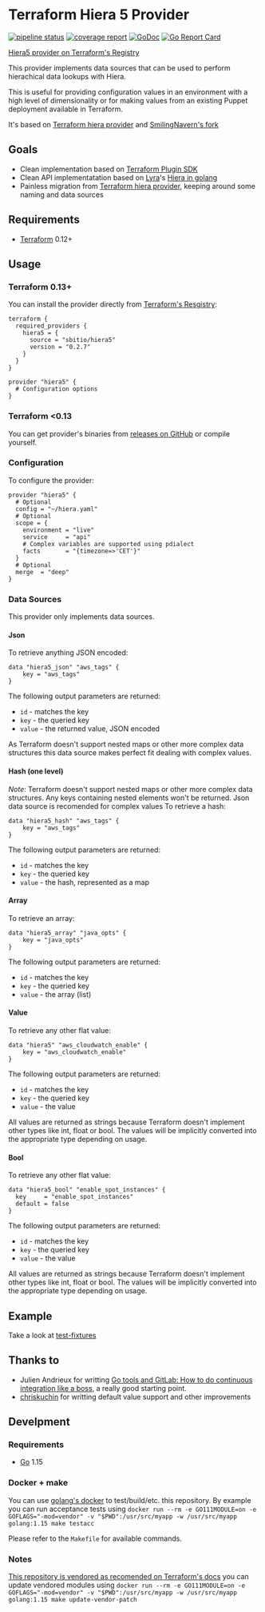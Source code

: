 # Terraform Hiera 5 Provider

[![pipeline status](https://gitlab.com/sbitio/terraform-provider-hiera5/badges/master/pipeline.svg)](https://gitlab.com/sbitio/terraform-provider-hiera5/-/commits/master)
[![coverage report](https://gitlab.com/sbitio/terraform-provider-hiera5/badges/master/coverage.svg)](https://gitlab.com/sbitio/terraform-provider-hiera5/-/commits/master)
[![GoDoc](https://godoc.org/gitlab.com/sbitio/terraform-provider-hiera5?status.svg)](https://godoc.org/gitlab.com/sbitio/terraform-provider-hiera5)
[![Go Report Card](https://goreportcard.com/badge/gitlab.com/sbitio/terraform-provider-hiera5)](https://goreportcard.com/report/gitlab.com/sbitio/terraform-provider-hiera5)

[Hiera5 provider on Terraform's Registry](https://registry.terraform.io/providers/sbitio/hiera5/latest)

This provider implements data sources that can be used to perform hierachical data lookups with Hiera.

This is useful for providing configuration values in an environment with a high level of dimensionality or for making values from an existing Puppet deployment available in Terraform.

It's based on [Terraform hiera provider](https://github.com/ribbybibby/terraform-provider-hiera) and [SmilingNavern's fork](https://github.com/SmilingNavern/terraform-provider-gohiera)

## Goals
* Clean implementation based on [Terraform Plugin SDK](https://www.terraform.io/docs/extend/index.html)
* Clean API implementatation based on [Lyra](https://lyraproj.github.io/)'s [Hiera in golang](https://github.com/lyraproj/hiera)
* Painless migration from [Terraform hiera provider](https://github.com/ribbybibby/terraform-provider-hiera), keeping around some naming and data sources

## Requirements
* [Terraform](https://www.terraform.io/downloads.html) 0.12+

## Usage

### Terraform 0.13+

You can install the provider directly from [Terraform's Resgistry](https://registry.terraform.io/providers/sbitio/hiera5/latest):
```
terraform {
  required_providers {
    hiera5 = {
      source = "sbitio/hiera5"
      version = "0.2.7"
    }
  }
}

provider "hiera5" {
  # Configuration options
}
```

### Terraform <0.13

You can get provider's binaries from [releases on GitHub](https://github.com/sbitio/terraform-provider-hiera5/releases) or compile yourself.

### Configuration
To configure the provider:
```hcl
provider "hiera5" {
  # Optional
  config = "~/hiera.yaml"
  # Optional
  scope = {
    environment = "live"
    service     = "api"
    # Complex variables are supported using pdialect
    facts       = "{timezone=>'CET'}"
  }
  # Optional
  merge  = "deep"
}
```

### Data Sources
This provider only implements data sources.

#### Json
To retrieve anything JSON encoded:
```hcl
data "hiera5_json" "aws_tags" {
    key = "aws_tags"
}
```
The following output parameters are returned:
* `id` - matches the key
* `key` - the queried key
* `value` - the returned value, JSON encoded

As Terraform doesn't support nested maps or other more complex data structures this data source makes perfect fit dealing with complex values.

#### Hash (one level)
*Note*: Terraform doesn't support nested maps or other more complex data structures. Any keys containing nested elements won't be returned. Json data source is recomended for complex values
To retrieve a hash:
```hcl
data "hiera5_hash" "aws_tags" {
    key = "aws_tags"
}
```
The following output parameters are returned:
* `id` - matches the key
* `key` - the queried key
* `value` - the hash, represented as a map

#### Array
To retrieve an array:
```hcl
data "hiera5_array" "java_opts" {
    key = "java_opts"
}
```
The following output parameters are returned:
* `id` - matches the key
* `key` - the queried key
* `value` - the array (list)

#### Value
To retrieve any other flat value:
```hcl
data "hiera5" "aws_cloudwatch_enable" {
    key = "aws_cloudwatch_enable"
}
```
The following output parameters are returned:
* `id` - matches the key
* `key` - the queried key
* `value` - the value

All values are returned as strings because Terraform doesn't implement other types like int, float or bool. The values will be implicitly converted into the appropriate type depending on usage.

#### Bool
To retrieve any other flat value:
```hcl
data "hiera5_bool" "enable_spot_instances" {
  key     = "enable_spot_instances"
  default = false
}
```
The following output parameters are returned:
* `id` - matches the key
* `key` - the queried key
* `value` - the value

All values are returned as strings because Terraform doesn't implement other types like int, float or bool. The values will be implicitly converted into the appropriate type depending on usage.


## Example

Take a look at [test-fixtures](./hiera5/test-fixtures)

## Thanks to
* Julien Andrieux for writting [Go tools and GitLab: How to do continuous integration like a boss](https://about.gitlab.com/blog/2017/11/27/go-tools-and-gitlab-how-to-do-continuous-integration-like-a-boss/), a really good starting point.
* [chriskuchin](https://github.com/chriskuchin) for writting default value support and other improvements

## Develpment

### Requirements

* [Go](https://golang.org/doc/install) 1.15

### Docker + make

You can use [golang's docker](https://hub.docker.com/_/golang) to test/build/etc. this repository. By example you can run acceptance tests using `docker run --rm -e GO111MODULE=on -e GOFLAGS="-mod=vendor" -v "$PWD":/usr/src/myapp -w /usr/src/myapp golang:1.15 make testacc`

Please refer to the `Makefile` for available commands.

### Notes

[This repository is vendored as recomended on Terraform's docs](https://www.terraform.io/docs/extend/terraform-0.12-compatibility.html#upgrading-to-the-latest-terraform-sdk) you can update vendored modules using `docker run --rm -e GO111MODULE=on -e GOFLAGS="-mod=vendor" -v "$PWD":/usr/src/myapp -w /usr/src/myapp golang:1.15 make update-vendor-patch`
